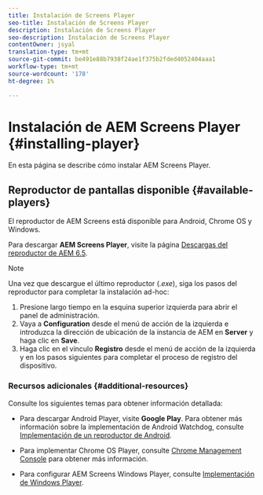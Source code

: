 ```yaml
---
title: Instalación de Screens Player
seo-title: Instalación de Screens Player
description: Instalación de Screens Player
seo-description: Instalación de Screens Player
contentOwner: jsyal
translation-type: tm+mt
source-git-commit: be491e88b7938f24ae1f375b2fded4052404aaa1
workflow-type: tm+mt
source-wordcount: '178'
ht-degree: 1%

---
```



# Instalación de AEM Screens Player {#installing-player}

En esta página se describe cómo instalar AEM Screens Player.

## Reproductor de pantallas disponible {#available-players}

El reproductor de AEM Screens está disponible para Android, Chrome OS y Windows.

Para descargar **AEM Screens Player**, visite la página [Descargas del reproductor de AEM 6.5](https://download.macromedia.com/screens/).

>[!NOTE]
>
>Una vez que descargue el último reproductor (*.exe*), siga los pasos del reproductor para completar la instalación ad-hoc:
>
>1. Presione largo tiempo en la esquina superior izquierda para abrir el panel de administración.
>1. Vaya a **Configuration** desde el menú de acción de la izquierda e introduzca la dirección de ubicación de la instancia de AEM en **Server** y haga clic en **Save**.
>1. Haga clic en el vínculo **Registro** desde el menú de acción de la izquierda y en los pasos siguientes para completar el proceso de registro del dispositivo.


### Recursos adicionales {#additional-resources}

Consulte los siguientes temas para obtener información detallada:

* Para descargar Android Player, visite **Google Play**. Para obtener más información sobre la implementación de Android Watchdog, consulte [Implementación de un reproductor de Android](implementing-android-player.md).

* Para implementar Chrome OS Player, consulte [Chrome Management Console](implementing-chrome-os-player.md) para obtener más información.

* Para configurar AEM Screens Windows Player, consulte [Implementación de Windows Player](implementing-windows-player.md).